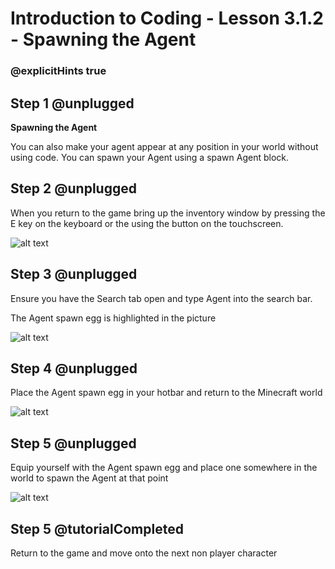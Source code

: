 # Introduction to Coding - Lesson 3.1.2 - Spawning the Agent

### @explicitHints true

## Step 1 @unplugged
**Spawning the Agent**

You can also make your agent appear at any position in your world without using code. You can spawn your Agent using a spawn Agent block.

## Step 2 @unplugged
When you return to the game bring up the inventory window by pressing the E key on the keyboard or the using the button on the touchscreen.

![alt text](https://intro.codingcredentials.com/Lesson3/3.1.2/images/1.jpg?raw=true "Spawn")

## Step 3 @unplugged
Ensure you have the Search tab open and type Agent into the search bar.

The Agent spawn egg is highlighted in the picture

![alt text](https://intro.codingcredentials.com/Lesson3/3.1.2/images/2.jpg?raw=true "Spawn")

## Step 4 @unplugged
Place the Agent spawn egg in your hotbar and return to the Minecraft world

![alt text](https://intro.codingcredentials.com/Lesson3/3.1.2/images/3.jpg?raw=true "Spawn")

## Step 5 @unplugged
Equip yourself with the Agent spawn egg and place one somewhere in the world to spawn the Agent at that point

![alt text](https://intro.codingcredentials.com/Lesson3/3.1.2/images/4.jpg?raw=true "Spawn")

## Step 5 @tutorialCompleted
Return to the game and move onto the next non player character